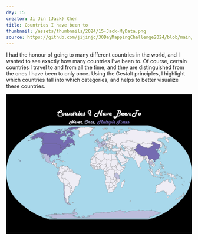 ```yaml
---
day: 15
creator: Ji Jin (Jack) Chen
title: Countries I have been to
thumbnail: /assets/thumbnails/2024/15-Jack-MyData.png
source: https://github.com/jijinjc/30DayMappingChallenge2024/blob/main/MyData-15.Rmd
---
```


I had the honour of going to many different countries in the world, and I wanted to see exactly how many countries I've been to. Of course, certain countries I travel to and from all the time, and they are distinguished from the ones I have been to only once. Using the Gestalt principles, I highlight which countries fall into which categories, and helps to better visualize these countries.

![Map of Countries I have (and have not) been to](assets/thumbnails/2024/15-Jack-MyData.png)